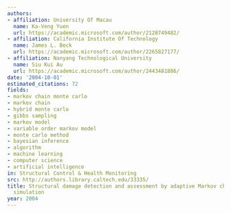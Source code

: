 ```yaml
---
authors:
- affiliation: University Of Macau
  name: Ka-Veng Yuen
  url: https://academic.microsoft.com/author/2128749482/
- affiliation: California Institute Of Technology
  name: James L. Beck
  url: https://academic.microsoft.com/author/2265827177/
- affiliation: Nanyang Technological University
  name: Siu Kui Au
  url: https://academic.microsoft.com/author/2443481886/
date: '2004-10-01'
estimated_citations: 72
fields:
- markov chain monte carlo
- markov chain
- hybrid monte carlo
- gibbs sampling
- markov model
- variable order markov model
- monte carlo method
- bayesian inference
- algorithm
- machine learning
- computer science
- artificial intelligence
in: Structural Control & Health Monitoring
src: http://authors.library.caltech.edu/33335/
title: Structural damage detection and assessment by adaptive Markov chain Monte Carlo
  simulation
year: 2004
---
```

